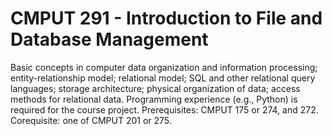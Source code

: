 # CMPUT 291 - Introduction to File and Database Management
  Basic concepts in computer data organization and information processing; entity-relationship model; relational model; SQL and other relational query languages; storage architecture; physical organization of data; access methods for relational data. Programming experience (e.g., Python) is required for the course project. Prerequisites: CMPUT 175 or 274, and 272. Corequisite: one of CMPUT 201 or 275.
